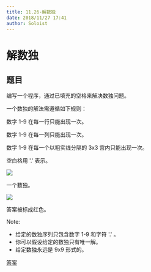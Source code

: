```yaml
---
title: 11.26-解数独
date: 2018/11/27 17:41
author: Soloist
---
```

    
# 解数独

## 题目

编写一个程序，通过已填充的空格来解决数独问题。

一个数独的解法需遵循如下规则：

数字 1-9 在每一行只能出现一次。

数字 1-9 在每一列只能出现一次。

数字 1-9 在每一个以粗实线分隔的 3x3 宫内只能出现一次。

空白格用 '.' 表示。

![](http://upload.wikimedia.org/wikipedia/commons/thumb/f/ff/Sudoku-by-L2G-20050714.svg/250px-Sudoku-by-L2G-20050714.svg.png)

一个数独。

![](http://upload.wikimedia.org/wikipedia/commons/thumb/3/31/Sudoku-by-L2G-20050714_solution.svg/250px-Sudoku-by-L2G-20050714_solution.svg.png)

答案被标成红色。

Note:

* 给定的数独序列只包含数字 1-9 和字符 '.' 。
* 你可以假设给定的数独只有唯一解。
* 给定数独永远是 9x9 形式的。

[答案](https://github.com/aSoloist/java-algorithm/blob/master/code/2018/11/26/Solution.java)